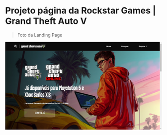   # Projeto página da Rockstar  Games | Grand Theft Auto V

> Foto da Landing Page 

<img src="src/imagens/screenshot.jpg" alt="Imagem do projeto" width="1024px">
